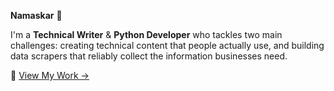 **Namaskar** 🙏

I'm a **Technical Writer** & **Python Developer** who tackles two main challenges: creating technical content that people actually use, and building data scrapers that reliably collect the information businesses need.

📌 [View My Work →](https://github.com/triposat/published-blogs)
